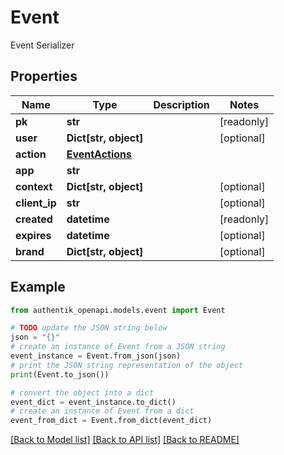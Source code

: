 # Event

Event Serializer

## Properties

Name | Type | Description | Notes
------------ | ------------- | ------------- | -------------
**pk** | **str** |  | [readonly] 
**user** | **Dict[str, object]** |  | [optional] 
**action** | [**EventActions**](EventActions.md) |  | 
**app** | **str** |  | 
**context** | **Dict[str, object]** |  | [optional] 
**client_ip** | **str** |  | [optional] 
**created** | **datetime** |  | [readonly] 
**expires** | **datetime** |  | [optional] 
**brand** | **Dict[str, object]** |  | [optional] 

## Example

```python
from authentik_openapi.models.event import Event

# TODO update the JSON string below
json = "{}"
# create an instance of Event from a JSON string
event_instance = Event.from_json(json)
# print the JSON string representation of the object
print(Event.to_json())

# convert the object into a dict
event_dict = event_instance.to_dict()
# create an instance of Event from a dict
event_from_dict = Event.from_dict(event_dict)
```
[[Back to Model list]](../README.md#documentation-for-models) [[Back to API list]](../README.md#documentation-for-api-endpoints) [[Back to README]](../README.md)


